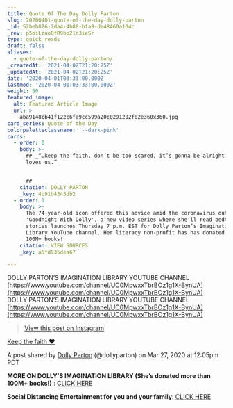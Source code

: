 ```yaml
---
title: Quote Of The Day Dolly Parton
slug: 20200401-quote-of-the-day-dolly-parton
_id: 52beb826-2da4-4b88-bfa9-de48460a104c
_rev: p5oiLzuoOfR9bp21r3ieSr
type: quick_reads
draft: false
aliases:
  - quote-of-the-day-dolly-parton/
_createdAt: '2021-04-02T21:20:25Z'
_updatedAt: '2021-04-02T21:20:25Z'
date: '2020-04-01T03:33:00.000Z'
lastmod: '2020-04-01T03:33:00.000Z'
weight: 50
featured_image:
  alt: Featured Article Image
  url: >-
    aba9148cb41f122c6fa9cc599a20c0291202f82e360x360.jpg
card_series: Quote of the Day
colorpaletteclassname: '--dark-pink'
cards:
  - order: 0
    body: >-
      ## _“…keep the faith, don’t be too scared, it’s gonna be alright, God
      loves us.”_


      ##
    citation: DOLLY PARTON
    _key: 4c91b4345db2
  - order: 1
    body: >-
      The 74-year-old icon offered this advice amid the coronavirus outbreak.
      'Goodnight With Dolly', a new video series where she'll read bedtime
      stories launches Thursday 7 p.m. EST for Dolly Parton’s Imagination
      Library YouTube channel. Her literacy non-profit has has donated more than
      100M+ books!
    citation: VIEW SOURCES
    _key: a5fd935dea67

---
```

DOLLY PARTON’S IMAGINATION LIBRARY YOUTUBE CHANNEL  
[https://www.youtube.com/channel/UC0MpwxxTbrBOz1g1X-BynUA](https://www.youtube.com/channel/UC0MpwxxTbrBOz1g1X-BynUA)  
DOLLY PARTON’S IMAGINATION LIBRARY YOUTUBE CHANNEL  
[https://www.youtube.com/channel/UC0MpwxxTbrBOz1g1X-BynUA](https://www.youtube.com/channel/UC0MpwxxTbrBOz1g1X-BynUA)

> [View this post on Instagram](https://www.instagram.com/p/B-P4gsRlEKP/?utm_source=ig_embed&utm_campaign=loading)





[Keep the faith ❤️](https://www.instagram.com/p/B-P4gsRlEKP/?utm_source=ig_embed&utm_campaign=loading)

A post shared by [Dolly Parton](https://www.instagram.com/dollyparton/?utm_source=ig_embed&utm_campaign=loading) (@dollyparton) on Mar 27, 2020 at 12:05pm PDT



**MORE ON DOLLY’S IMAGINATION LIBRARY (She’s donated more than 100M+ books!)** : [CLICK HERE](https://smarthernews.com/dolly/)

**Social Distancing Entertainment for you and your family**: [CLICK HERE](https://smarthernews.com/article/social-distancing-entertainment-for-you-your-family/)
